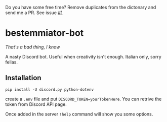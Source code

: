 Do you have some free time? Remove duplicates from the dictonary and send me a PR. See issue [#1](https://github.com/rickie95/bestemmiator-bot/issue/1)

# bestemmiator-bot
*That's a bad thing, I know*

A nasty Discord bot. Useful when creativity isn't enough. Italian only, sorry fellas.

## Installation 
`pip install -U discord.py python-dotenv`

create a `.env` file and put `DISCORD_TOKEN=yourTokenHere`. You can retrive the token from Discord API page.

Once added in the server `!help` command will show you some options.
